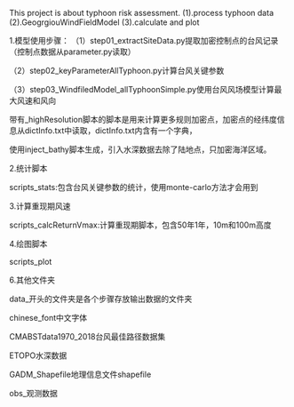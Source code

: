 This project is about typhoon risk assessment.
(1).process typhoon data
(2).GeogrgiouWindFieldModel
(3).calculate and plot

1.模型使用步骤：
（1）step01_extractSiteData.py提取加密控制点的台风记录（控制点数据从parameter.py读取）

（2）step02_keyParameterAllTyphoon.py计算台风关键参数

（3）step03_WindfiledModel_allTyphoonSimple.py使用台风风场模型计算最大风速和风向

带有_highResolution脚本的脚本是用来计算更多规则加密点，加密点的经纬度信息从dictInfo.txt中读取，dictInfo.txt内含有一个字典，

使用inject_bathy脚本生成，引入水深数据去除了陆地点，只加密海洋区域。

2.统计脚本

scripts_stats:包含台风关键参数的统计，使用monte-carlo方法才会用到

3.计算重现期风速

scripts_calcReturnVmax:计算重现期脚本，包含50年1年，10m和100m高度

4.绘图脚本

scripts_plot

6.其他文件夹

data_开头的文件夹是各个步骤存放输出数据的文件夹

chinese_font中文字体

CMABSTdata1970_2018台风最佳路径数据集

ETOPO水深数据

GADM_Shapefile地理信息文件shapefile

obs_观测数据

